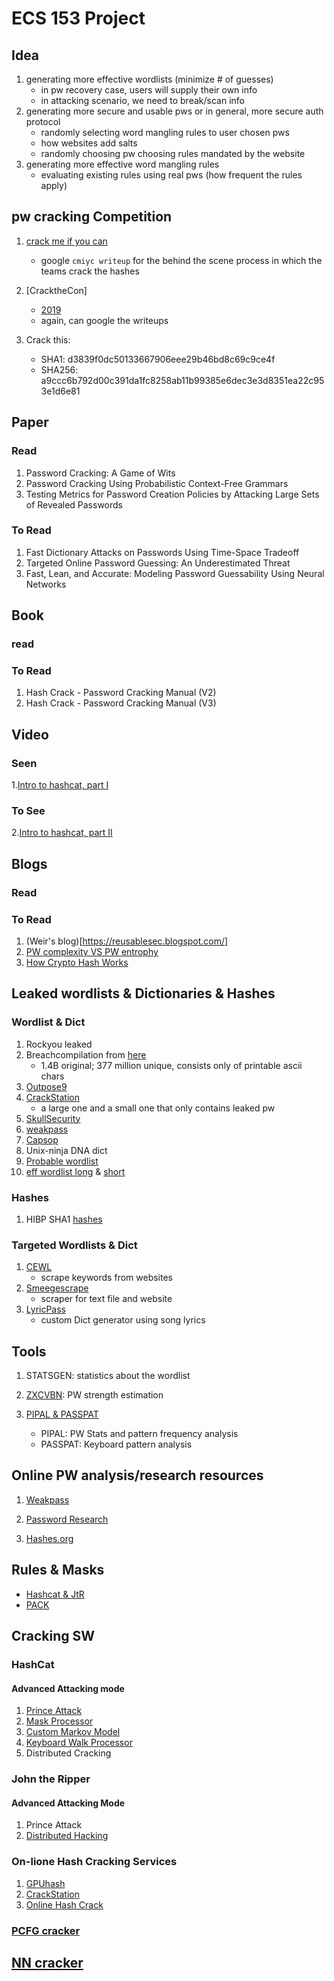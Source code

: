 # ECS 153 Project 

## Idea
1. generating more effective wordlists (minimize # of guesses)
    - in pw recovery case, users will supply their own info
    - in attacking scenario, we need to break/scan info 
2. generating more secure and usable pws or in general, more secure auth protocol
    - randomly selecting word mangling rules to user chosen pws
    - how websites add salts 
    - randomly choosing pw choosing rules mandated by the website
3. generating more effective word mangling rules
    - evaluating existing rules using real pws (how frequent the rules apply)

## pw cracking Competition 
1. [crack me if you can](https://contest.korelogic.com/)
    - google `cmiyc writeup` for the behind the scene process in which the teams crack the hashes

2. [CracktheCon]
    - [2019](https://2019.crackthecon.com/)
    - again, can google the writeups

3. Crack this:
    - SHA1: d3839f0dc50133667906eee29b46bd8c69c9ce4f
    - SHA256: a9ccc6b792d00c391da1fc8258ab11b99385e6dec3e3d8351ea22c953e1d6e81

## Paper 
### Read 
1. Password Cracking: A Game of Wits
2. Password Cracking Using Probabilistic Context-Free Grammars
3. Testing Metrics for Password Creation Policies by Attacking Large Sets of Revealed Passwords

### To Read 
1. Fast Dictionary Attacks on Passwords Using Time-Space Tradeoff
2. Targeted Online Password Guessing: An Underestimated Threat
3. Fast, Lean, and Accurate: Modeling Password Guessability Using Neural Networks

## Book 
### read 

### To Read
1. Hash Crack - Password Cracking Manual (V2)
2. Hash Crack - Password Cracking Manual (V3)

## Video 
### Seen 
1.[Intro to hashcat, part I](https://www.youtube.com/watch?v=EfqJCKWtGiU)

### To See
2.[Intro to hashcat, part II](https://www.youtube.com/watch?v=FZ9g6Pau8ao&t=1s)

## Blogs 
### Read 

### To Read
1. (Weir's blog)[https://reusablesec.blogspot.com/]
2. [PW complexity VS PW entrophy](https://docs.microsoft.com/en-us/archive/blogs/msftcam/password-complexity-versus-password-entropy)
3. [How Crypto Hash Works](https://www.metamorphosite.com/one-way-hash-encryption-sha1-data-software)


## Leaked wordlists & Dictionaries & Hashes 
### Wordlist & Dict
1. Rockyou leaked
2. Breachcompilation from [here](https://gist.github.com/scottlinux/9a3b11257ac575e4f71de811322ce6b3)
    - 1.4B original; 377 million unique, consists only of printable ascii chars
3. [Outpose9](http://www.outpost9.com/files/WordLists.html)
4. [CrackStation](https://crackstation.net/crackstation-wordlist-password-cracking-dictionary.htm)
    - a large one and a small one that only contains leaked pw
5. [SkullSecurity](https://wiki.skullsecurity.org/index.php?title=Passwords)
6. [weakpass](https://weakpass.com/wordlist)
7. [Capsop](https://wordlists.capsop.com/)
8. Unix-ninja DNA dict
9. [Probable wordlist](https://github.com/berzerk0/Probable-Wordlists)
10. [eff wordlist long](https://www.eff.org/files/2016/07/18/eff_large_wordlist.txt) & [short](https://www.eff.org/files/2016/09/08/eff_short_wordlist_1.txt)

### Hashes
1. HIBP SHA1 [hashes](https://haveibeenpwned.com/Passwords)

### Targeted Wordlists & Dict
1. [CEWL](https://github.com/digininja/CeWL/)
    - scrape keywords from websites
2. [Smeegescrape](https://github.com/SmeegeSec/SmeegeScrape)
    - scraper for text file and website
3. [LyricPass](https://github.com/initstring/lyricpass)
    - custom Dict generator using song lyrics 

## Tools 
1. STATSGEN: statistics about the wordlist

2. [ZXCVBN](https://github.com/dropbox/zxcvbn): PW strength estimation

3. [PIPAL & PASSPAT](https://github.com/digininja/pipal) 
    - PIPAL: PW Stats and pattern frequency analysis
    - PASSPAT: Keyboard pattern analysis



## Online PW analysis/research resources 
1. [Weakpass](http://weakpass.com/)

2. [Password Research](http://www.passwordresearch.com/)

3. [Hashes.org](https://hashes.org/)


## Rules & Masks
- [Hashcat & JtR](https://hashcat.net/wiki/doku.php?id=rule_based_attack)
- [PACK](https://github.com/iphelix/pack)

## Cracking SW

### HashCat
#### Advanced Attacking mode 
1. [Prince Attack](https://github.com/hashcat/princeprocessor)
2. [Mask Processor](https://github.com/hashcat/maskprocessor)
3. [Custom Markov Model](https://github.com/hashcat/statsprocessor)
4. [Keyboard Walk Processor](https://github.com/hashcat/kwprocessor)
5. Distributed Cracking


### John the Ripper 
#### Advanced Attacking Mode
1. Prince Attack
2. [Distributed Hacking](https://www.openwall.com/john/doc/OPTIONS.shtml)

### On-lione Hash Cracking Services
1. [GPUhash](https://gpuhash.me/)
2. [CrackStation](https://crackstation.net/)
3. [Online Hash Crack](https://www.onlinehashcrack.com/)

### [PCFG cracker](https://github.com/lakiw/pcfg_cracker)

## [NN cracker](https://github.com/cupslab/neural_network_cracking)
